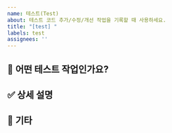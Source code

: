 ```yaml
---
name: 테스트(Test)
about: 테스트 코드 추가/수정/개선 작업을 기록할 때 사용하세요.
title: "[test] "
labels: test
assignees: ''
---
```


## 🧪 어떤 테스트 작업인가요?
<!-- 어떤 테스트를 추가/수정/개선할지 설명해주세요 -->

## ✅ 상세 설명
<!-- 구체적으로 어떤 테스트인지, 목적/배경 등 자유롭게 작성 -->

## 📝 기타
<!-- 추가로 남기고 싶은 말 --> 